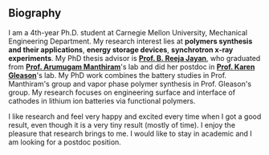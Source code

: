 <section class="thirteen columns" markdown="1">

# Biography
I am a 4th-year Ph.D. student at Carnegie Mellon University, Mechanical Engineering Department. My research interest lies at **polymers synthesis and their applications**, **energy storage devices**, **synchrotron x-ray experiments**. My PhD thesis advisor is **[Prof. B. Reeja Jayan](http://jayanlab.com/)**, who graduated from **[Prof. Arumugam Manthiram](http://sites.utexas.edu/manthiram/)**'s lab and did her postdoc in **[Prof. Karen Gleason](http://web.mit.edu/gleason-lab/)**'s lab. My PhD work combines the battery studies in Prof. Manthiram's group and vapor phase polymer synthesis in Prof. Gleason's group. My research focuses on engineering surface and interface of cathodes in lithium ion batteries via functional polymers.   

I like research and feel very happy and excited every time when I got a good result, even though it is a very tiny result (mostly of time). I enjoy the pleasure that research brings to me. I would like to stay in academic and I am looking for a postdoc position.

</section>